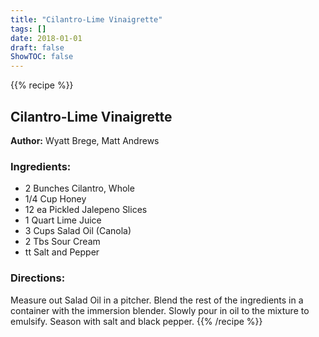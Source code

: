```yaml
---
title: "Cilantro-Lime Vinaigrette"
tags: []
date: 2018-01-01
draft: false
ShowTOC: false
---
```


{{% recipe %}}

## Cilantro-Lime Vinaigrette

**Author:** Wyatt Brege, Matt Andrews



### Ingredients:

-   2 Bunches Cilantro, Whole
-   1/4 Cup Honey
-   12 ea Pickled Jalepeno Slices
-   1 Quart Lime Juice
-   3 Cups Salad Oil (Canola)
-   2 Tbs Sour Cream
-   tt Salt and Pepper

### Directions: 

Measure out Salad Oil in a pitcher.
Blend the rest of the ingredients in a container with the immersion
blender.
Slowly pour in oil to the mixture to emulsify.
Season with salt and black pepper.
{{% /recipe %}}
